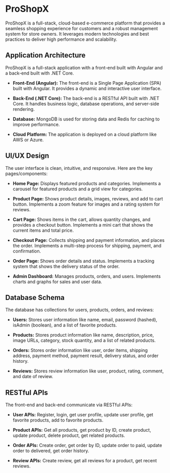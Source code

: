 # ProShopX

ProShopX is a full-stack, cloud-based e-commerce platform that provides a seamless shopping experience for customers and a robust management system for store owners. It leverages modern technologies and best practices to deliver high performance and scalability.

## Application Architecture

ProShopX is a full-stack application with a front-end built with Angular and a back-end built with .NET Core.

- **Front-End (Angular):** The front-end is a Single Page Application (SPA) built with Angular. It provides a dynamic and interactive user interface.

- **Back-End (.NET Core):** The back-end is a RESTful API built with .NET Core. It handles business logic, database operations, and server-side rendering.

- **Database:** MongoDB is used for storing data and Redis for caching to improve performance.

- **Cloud Platform:** The application is deployed on a cloud platform like AWS or Azure.

## UI/UX Design

The user interface is clean, intuitive, and responsive. Here are the key pages/components:

- **Home Page:** Displays featured products and categories. Implements a carousel for featured products and a grid view for categories.

- **Product Page:** Shows product details, images, reviews, and add to cart button. Implements a zoom feature for images and a rating system for reviews.

- **Cart Page:** Shows items in the cart, allows quantity changes, and provides a checkout button. Implements a mini cart that shows the current items and total price.

- **Checkout Page:** Collects shipping and payment information, and places the order. Implements a multi-step process for shipping, payment, and confirmation.

- **Order Page:** Shows order details and status. Implements a tracking system that shows the delivery status of the order.

- **Admin Dashboard:** Manages products, orders, and users. Implements charts and graphs for sales and user data.

## Database Schema

The database has collections for users, products, orders, and reviews:

- **Users:** Stores user information like name, email, password (hashed), isAdmin (boolean), and a list of favorite products.

- **Products:** Stores product information like name, description, price, image URLs, category, stock quantity, and a list of related products.

- **Orders:** Stores order information like user, order items, shipping address, payment method, payment result, delivery status, and order history.

- **Reviews:** Stores review information like user, product, rating, comment, and date of review.

## RESTful APIs

The front-end and back-end communicate via RESTful APIs:

- **User APIs:** Register, login, get user profile, update user profile, get favorite products, add to favorite products.

- **Product APIs:** Get all products, get product by ID, create product, update product, delete product, get related products.

- **Order APIs:** Create order, get order by ID, update order to paid, update order to delivered, get order history.

- **Review APIs:** Create review, get all reviews for a product, get recent reviews.

